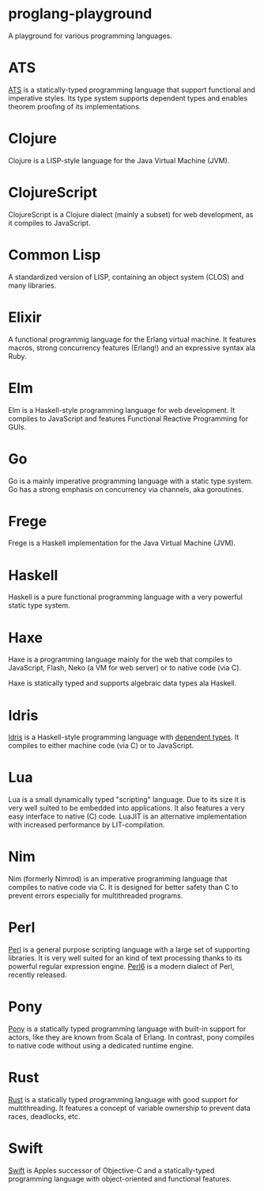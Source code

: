 proglang-playground
===================

A playground for various programming languages.

# ATS

[ATS](http://www.ats-lang.org) is a statically-typed programming language that support functional and imperative styles. Its type system supports dependent types and enables theorem proofing of its implementations.

# Clojure

Clojure is a LISP-style language for the Java Virtual Machine (JVM).

# ClojureScript

ClojureScript is a Clojure dialect (mainly a subset) for web development, as it compiles to JavaScript.

# Common Lisp

A standardized version of LISP, containing an object system (CLOS) and many libraries.

# Elixir

A functional programmig language for the Erlang virtual machine. It features macros, strong concurrency features (Erlang!) and an expressive syntax ala Ruby.

# Elm

Elm is a Haskell-style programming language for web development. It compiles to JavaScript and features Functional Reactive Programming for GUIs.

# Go

Go is a mainly imperative programming language with a static type system. Go has a strong emphasis on concurrency via channels, aka goroutines.

# Frege

Frege is a Haskell implementation for the Java Virtual Machine (JVM).

# Haskell

Haskell is a pure functional programming language with a very powerful static type system.

# Haxe

Haxe is a programming language mainly for the web that compiles to JavaScript, Flash, Neko (a VM for web server) or to native code (via C).

Haxe is statically typed and supports algebraic data types ala Haskell.

# Idris

[Idris](http://www.idris-lang.org/) is a Haskell-style programming language with [dependent types](http://en.wikipedia.org/wiki/Dependent_type). It compiles to either machine code (via C) or to JavaScript.

# Lua

Lua is a small dynamically typed "scripting" language. Due to its size it is very well suited to be embedded into applications. It also features a very easy interface to native (C) code. LuaJIT is an alternative implementation with increased performance by LIT-compilation.

# Nim

Nim (formerly Nimrod) is an imperative programming language that compiles to native code via C. It is designed for better safety than C to prevent errors especially for multithreaded programs.

# Perl

[Perl](http://www.perl.org) is a general purpose scripting language with a large set of supporting libraries. It is very well suited for an kind of text processing thanks to its powerful regular expression engine. [Perl6](http://perl6.org) is a modern dialect of Perl, recently released.

# Pony

[Pony](http://www.ponylang.org) is a statically typed programming language with built-in support for actors, like they are known from Scala of Erlang. In contrast, pony compiles to native code without using a dedicated runtime engine.

# Rust

[Rust](https://www.rust-lang.org) is a statically typed programming language with good support for multithreading. It features a concept of variable ownership to prevent data races, deadlocks, etc.

# Swift

[Swift](https://swift.org) is Apples successor of Objective-C and a statically-typed programming language with object-oriented and functional features.

